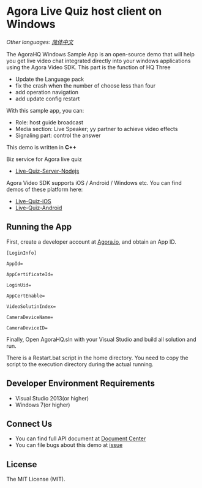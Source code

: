 # Agora Live Quiz host client on Windows

*Other languages: [简体中文](README.zh.md)*

The AgoraHQ Windows Sample App is an open-source demo that will help you get live video chat integrated directly into your windows applications using the Agora Video SDK. This part is the function of HQ Three
- Update the Language pack
- fix the crash when the number of choose less than four
- add operation navigation
- add update config restart

With this sample app, you can:
- Role: host guide broadcast
- Media section: Live Speaker; yy partner to achieve video effects
- Signaling part: control the answer

This demo is written in **C++**

Biz service for Agora live quiz

- [Live-Quiz-Server-Nodejs](https://github.com/AgoraIO/HQ/tree/master/AgoraHQ-Server-Nodejs)

Agora Video SDK supports iOS / Android / Windows etc. You can find demos of these platform here:

- [Live-Quiz-iOS](https://github.com/AgoraIO/HQ/tree/Solution-for-TeamUpMode-Http/AgoraHQ-iOS-Swift)
- [Live-Quiz-Android](https://github.com/AgoraIO/HQ/tree/Solution-for-TeamUpMode-Http/AgoraHQ-Android)

## Running the App
First, create a developer account at [Agora.io](https://dashboard.agora.io/signin/), and obtain an App ID. 

```
[LoginInfo]

AppId=

AppCertificateId=

LoginUid=

AppCertEnable=

VideoSolutinIndex=

CameraDeviceName=

CameraDeviceID=
```

Finally, Open AgoraHQ.sln with your Visual Studio and build all solution and run.

There is a Restart.bat script in the home directory. You need to copy the script to the execution directory during the actual running.

## Developer Environment Requirements
* Visual Studio 2013(or higher)
* Windows 7(or higher)

## Connect Us

- You can find full API document at [Document Center](https://docs.agora.io/en/)
- You can file bugs about this demo at [issue](https://github.com/AgoraIO/HQ/issues)

## License

The MIT License (MIT).
